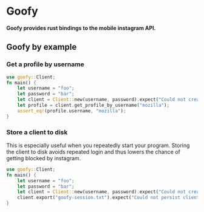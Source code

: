 # Goofy
**Goofy provides rust bindings to the mobile instagram API.**

## Goofy by example
### Get a profile by username
```rust
use goofy::Client;
fn main() {
    let username = "foo";
    let password = "bar";
    let client = Client::new(username, password).expect("Could not create client");
    let profile = client.get_profile_by_username("mozilla");
    assert_eq!(profile.username, "mozilla");
}
```

### Store a client to disk
This is especially useful when you repeatedly start your program. Storing the client to disk avoids repeated login and thus lowers the chance of getting blocked by instagram.
```rust
use goofy::Client;
fn main() {
    let username = "foo";
    let password = "bar";
    let client = Client::new(username, password).expect("Could not create client");
    client.export("goofy-session.txt").expect("Could not persist client to disk");
}
```
